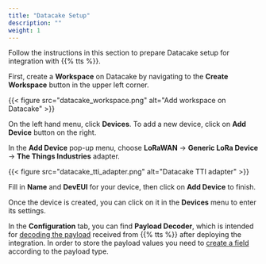 ```yaml
---
title: "Datacake Setup"
description: ""
weight: 1
---
```


Follow the instructions in this section to prepare Datacake setup for integration with {{% tts %}}.

<!--more-->

First, create a **Workspace** on Datacake by navigating to the **Create Workspace** button in the upper left corner. 

{{< figure src="datacake_workspace.png" alt="Add workspace on Datacake" >}}

On the left hand menu, click **Devices**. To add a new device, click on **Add Device** button on the right. 

In the **Add Device** pop-up menu, choose **LoRaWAN** &#8594; **Generic LoRa Device** &#8594; **The Things Industries** adapter.

{{< figure src="datacake_tti_adapter.png" alt="Datacake TTI adapter" >}}

Fill in **Name** and **DevEUI** for your device, then click on **Add Device** to finish.

Once the device is created, you can click on it in the **Devices** menu to enter its settings.

In the **Configuration** tab, you can find **Payload Decoder**, which is intended for [decoding the payload](https://docs.datacake.de/lorawan/payload-decoders) received from {{% tts %}} after deploying the integration. In order to store the payload values you need to [create a field](https://docs.datacake.de/device/database/fields) according to the payload type. 
